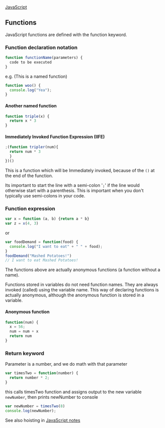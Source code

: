 [JavaScript](notes.md)

## Functions

JavaScript functions are defined with the function keyword.

### Function declaration notation
```javascript
function functionName(parameters) {
  code to be executed
}
```
e.g. (This is a named function)
```javascript
function woo() {
  console.log("Yea");
}
```

#### Another named function
```javascript
function triple(x) {
  return x * 3
}
```

#### Immediately Invoked Function Expression (IIFE)
```javascript
;(function tripler(num){
  return num * 3
  }
})()
```
This is a function which will be Immediately invoked, because of the `()` at the end of the function.

Its important to start the line with a semi-colon '`;`' if the line would otherwise start with a parenthesis. This is important when you don't typically use semi-colons in your code.

### Function expression
```javascript
var x = function (a, b) {return a * b}
var z = x(4, 3)
```
or
```javascript
var foodDemand = function(food) {
  console.log("I want to eat" + " " + food);
}
foodDemand("Mashed Potatoes!")
// I want to eat Mashed Potatoes!
```

The functions above are actually anonymous functions (a function without a name).

Functions stored in variables do not need function names. They are always invoked (called) using the variable name.
This way of declaring functions is actually anonymous, although the anonymous function is stored in a variable.

#### Anonymous function
```javascript
function(num) {
  x = 56;
  num = num + x
  return num
}
```

### Return keyword
Parameter is a number, and we do math with that parameter
```javascript
var timesTwo = function(number) {
  return number * 2;
}
```
this calls timesTwo function and assigns output to the new variable `newNumber`, then prints newNumber to console
```javascript
var newNumber = timesTwo(8)
console.log(newNumber);
```

See also hoisting in [JavaScript notes](notes.md)
